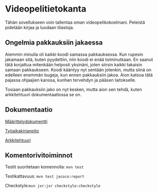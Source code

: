 # Videopelitietokanta
Tähän sovellukseen voin tallentaa oman videopelikokoelmani. Peleistä pidetään kirjaa ja luodaan tilastoja.

## Ongelmia pakkauksiin jakaessa
Aiemmin minulla oli kaikki koodi samassa pakkauksessa. Kun rupesin jakamaan sitä, kuten pyydettiin, niin koodi ei enää toiminutkaan. En saanut tätä korjattua mitenkään helposti yksinäni, joten siirsin kaikki takaisin samaan pakkaukseen. Koodi kääntyy nyt sentään jotenkin, mutta siinä on edelleen enemmän bugeja, kun ennen pakkauksiin jakoa. Aion katsoa tätä pajassa ohjaajien kanssa, kunhan tervehdyn ja pääsen laitokselle. 

Tosiaan pakkauksiin jako on nyt kesken, mutta aion sen tehdä, kuten arkkitehtuuri dokumentaatiossa se on.



## Dokumentaatio
[Määrittelydokumentti](https://github.com/Stobelius/ot-harjoitustyo/blob/master/laskarit/viikko2/Alustava_maarittelydokumentti.md)

[Työaikakirjanpito](https://github.com/Stobelius/ot-harjoitustyo/blob/master/laskarit/tyoaikakirjanpito.md)

[Arkkitehtuuri](https://github.com/Stobelius/ot-harjoitustyo/blob/master/Videopelitietokanta/dokumentaatio/arkkitehtuuri.md)


## Komentorivitoiminnot
Testit suoritetaan komennolla: `mvn test`

Testikattavuus:
``
mvn test jacoco:report
``

Checkstyle:`mvn jxr:jxr checkstyle:checkstyle`

